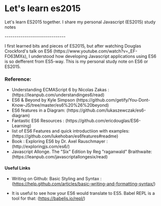 <h1>Let's learn es2015</h1>

<p>Let's learn ES2015 together. I share my personal Javascript (ES2015) study notes</p>
 -------------------------------

<p> I first learned bits and pieces of ES2015, but after watching Douglas Crockford's talk on ES6 (https://www.youtube.com/watch?v=_EF-FO63MXs), I understood how developing Javascript applications using ES6 is so defferent from ES5-way. This is my personal study note on ES6 or ES2015.</p>

 <h3>Reference:</h3>
 <ul>
 <li>Understanding ECMAScript 6 by Nicolas Zakas : (https://leanpub.com/understandinges6/read)</li>
 <li>ES6 & Beyond by Kyle Simpson (https://github.com/getify/You-Dont-Know-JS/tree/master/es6%20%26%20beyond)</li>
 <li>ES6 features in a Diagram: (https://github.com/lukaszewczak/es6-diagram)</li>
 <li>Fantastic ES6 Resources : (https://github.com/ericdouglas/ES6-Learning)</li>
 <li>list of ES6 Features and quick introductiion with examples: (https://github.com/lukehoban/es6features#readme)</li>
 <li>Book : Exploring ES6 by Dr. Axel Rauschmayer : (http://exploringjs.com/es6/)</li>
 <li>Javascript Allonge. The "Six" Edition by Reg "raganwald" Braithwaite: (https://leanpub.com/javascriptallongesix/read)</li>
 </ul>

 <h4>Useful Links</h4>

- Writing on Github: Basic Styling and Syntax : (https://help.github.com/articles/basic-writing-and-formatting-syntax/)

- It is useful to see how your ES6 would translate to ES5. Babel REPL is a tool for that: (https://babeljs.io/repl/)